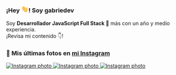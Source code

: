 <h3>¡Hey <img src="https://raw.githubusercontent.com/ABSphreak/ABSphreak/master/gifs/Hi.gif" width="20px" decondig="async">! Soy gabriedev</h3>

<p>Soy <strong>Desarrollador JavaScript Full Stack 🚀</strong> más con un año y medio experiencia.<br />¡Revisa mi contenido 👇!</p>

### 📸 Mis últimas fotos en [mi Instagram](https://instagram.com/gabrie.dev)


<a href='https://instagram.com/p/CoTfm_INWyt' target='_blank'>
  <img width='20%' src='https://scontent-lcy1-2.cdninstagram.com/v/t51.2885-15/321050480_935030397667260_4356312353538439528_n.jpg?stp=dst-jpg_e15&_nc_ht=scontent-lcy1-2.cdninstagram.com&_nc_cat=100&_nc_ohc=bo-3g6oC3FUAX9EoT4C&edm=APU89FABAAAA&ccb=7-5&oh=00_AfBuIMZmC-8slX1wrIGTnLqjs6bSgR16Mxz8kyQwcRLN0w&oe=6400C097&_nc_sid=86f79a' alt='Instagram photo' />
</a>
<a href='https://instagram.com/p/CnpXODPPumt' target='_blank'>
  <img width='20%' src='https://scontent-lcy1-2.cdninstagram.com/v/t51.2885-15/326082546_3389543524645602_5961773929886214473_n.jpg?stp=dst-jpg_e15&_nc_ht=scontent-lcy1-2.cdninstagram.com&_nc_cat=106&_nc_ohc=oiztE7FBEuYAX-E1Ayd&edm=APU89FABAAAA&ccb=7-5&oh=00_AfC2N9IknnlffXpAIzc40g60t4fOASzXEQKJfTo8e1Q2Ig&oe=6400B2C7&_nc_sid=86f79a' alt='Instagram photo' />
</a>
<a href='https://instagram.com/p/CnpXE3fv6F_' target='_blank'>
  <img width='20%' src='https://scontent-lcy1-2.cdninstagram.com/v/t51.2885-15/326334393_167680529332402_1031563681521120432_n.jpg?stp=dst-jpg_e15&_nc_ht=scontent-lcy1-2.cdninstagram.com&_nc_cat=110&_nc_ohc=rtmlb8ieKO4AX8m5q6g&edm=APU89FABAAAA&ccb=7-5&oh=00_AfC6ey0fpnrNP-zEM6ZDNLb8buO58pmgBh49_Wr2ejj-iw&oe=6400556D&_nc_sid=86f79a' alt='Instagram photo' />
</a>
